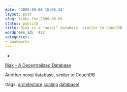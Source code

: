 ```yaml
---
date: '2009-08-08 15:05:28'
layout: post
slug: links-for-2009-08-08
status: publish
title: Riak is a "nosql" database, similar to CouchDB
wordpress_id: '422'
categories:
- bookmarks
---
```


  *


[Riak - A Decentralized Database](http://riak.basho.com/)


Another nosql database, similar to CouchDB


(tags: [architecture](http://delicious.com/eob/architecture) [scaling](http://delicious.com/eob/scaling) [database](http://delicious.com/eob/database))



